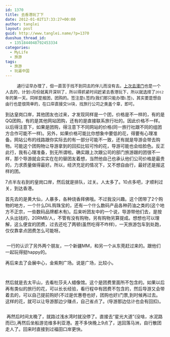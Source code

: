 ```yaml
---
id: 1370
title: 去香港玩了下
date: 2012-01-02T17:33:27+00:00
author: tanglei
layout: post
guid: http://www.tanglei.name/?p=1370
duoshuo_thread_id:
  - 1351844048792453334
categories:
  - MyLife
  - 旅游
tags:
  - 旅游
  - 玩遍中国
---
```

<span style="font-size: small;">          通行证早办理了，但一直苦于找不到同去的伴儿而没有去。<a href="/blog/my-travel-to-macao.html">上次去澳门</a>也是一个人去的，计划<span style="font-family: Times New Roman;">1</span>月份就离开深圳了，所以得抓紧时间赶紧去香港玩下，所以就选择了<span style="font-family: Times New Roman;">2012</span>年的第一天。同样是报团，团购的。签注是<span style="font-family: Times New Roman;">L</span>签的<span style="font-family: Times New Roman;">(</span>我们那只能办理<span style="font-family: Times New Roman;">L</span>签<span style="font-family: Times New Roman;">)</span>，其实要是想自由行也是很简单的，在口岸直接交<span style="font-family: Times New Roman;">50</span>块，找旅行公司之类盖个章，即可。</span>

到达皇岗口岸，其他团友也过来，才发现同样是一个团，价格是不一样的，有的是QQ团购，有的是其他网站团购，还有的是直接联系旅行社的。因此价格不一样。以后得注意下，如果是团购，得注意下不同网站的价格(同一旅行社跟不同的组团方合作可能不一样)。另外，如果价格可能比你想象中要低的花，得要有心理准备。网站公布的线路跟你实际去的有一部分可能不一致，还有就是导游会带去购物。可能这个团购物让导游拿到的回扣比较可怜的花，导游可能也会给脸色。反正此行，我有心理准备，到无所谓啦。确实跟上次跟公司的部门旅游跟的团很不一样，那个导游就会实实在在的替团友着想，当然他自己也承认他们公司价格是最贵的，力求质量做得最好。所以，经济充足的情况下，又不想自由行，最好还是报这样的团。

7点半左右到的皇岗口岸，然后就是排队，过关。人太多了。10点多吧，才顺利过关，到达香港。

首先去的是黄大仙，人暴多，各种烧香拜佛哦。不过我没兴趣。这个团带了2个购物的地方，一个什么DIL购珠宝的，还有一个什么数码产品各种药油之类的(这个地方不正宗，一些数码品牌都木有)。后来听团友中的一个说，导游带他们去，是按人头出钱的，20RMB/人，不管有没有购物，另有购物另算提成。想想也可以理解，这么便宜的团费，过去还吃了两顿(虽然吃得不咋样)，一天旅游包车到处跑，仅仅靠拿点团费怎么可能呀。

<p style="text-align: center;">
  <img class="aligncenter" src="http://i1123.photobucket.com/albums/l549/tl3shi/tour-in-hk/P1000158.jpg" alt=""  />
</p>

 一行的认识了另外两个朋友，一个新疆MM，和另一个从东莞赶过来的。跟他们一起玩得挺happy的。

再后来去了会展中心，金紫荆广场。说是广场，比较小。

<p style="text-align: center;">
  <img class="aligncenter" src="http://i1123.photobucket.com/albums/l549/tl3shi/tour-in-hk/P1000207.jpg" alt=""  />
</p>

<p style="text-align: center;">
  <img class="aligncenter" src="http://i1123.photobucket.com/albums/l549/tl3shi/tour-in-hk/P1000206.jpg" alt=""  />
</p>

然后就是去太平山，去看杜莎夫人蜡像馆。这个是团费里面所不包含的。如果以后再有类似的旅行的花，可以长长经验，看行程中有团费不包含的，然后导游又会带着去的，可以自己提前购好(不过是优惠卷也好，团购也好)门票,到时候再过去。这样的花，就可以让导游那边少赚点，自己省点了。(导游那边估计也会有回扣)。

<p style="text-align: center;">
  <img class="aligncenter" src="http://i1123.photobucket.com/albums/l549/tl3shi/tour-in-hk/hk.jpg" alt=""  />
</p>

 再然后时间太晚了，就路过浅水湾时就没停了。直接去“星光大道”(没啥，水泥路而已),再然后坐船游览维多利亚港。差不多快晚上9点了，送回落马洲，自行散团走人了。回来时直接到过福田口岸更快。
